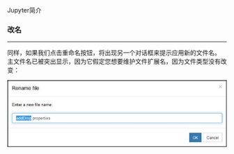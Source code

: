 Jupyter简介

### 改名
****
同样，如果我们点击重命名按钮，将出现另一个对话框来提示应用新的文件名。 主文件名已被突出显示，因为它假定您想要维护文件扩展名，因为文件类型没有改变：


![](/assets/44.jpg)